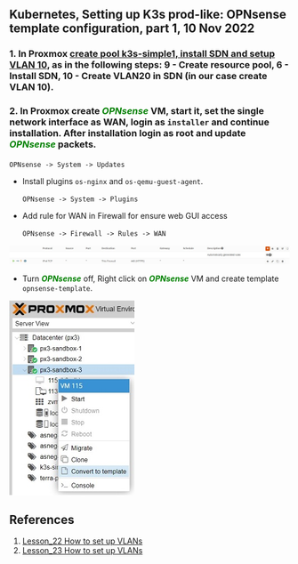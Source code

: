 ## Kubernetes, Setting up K3s prod-like: OPNsense template configuration, part 1, 10 Nov 2022 ##

### 1. In Proxmox [create pool k3s-simple1, install SDN and setup VLAN 10](../23_networks_vlan_nested_proxmox_cloud-init_27-oct-2022/README.md), as in the following steps: 9 - Create resource pool, 6 - Install SDN, 10 - Create VLAN20 in SDN (in our case create VLAN 10).

### 2. In Proxmox create ***<font color="green">OPNsense</font>*** VM, start it, set the single network interface as WAN, login as `installer` and continue installation. After installation login as root and update ***<font color="green">OPNsense</font>*** packets.
   
`OPNsense -> System -> Updates`

- Install plugins `os-nginx` and `os-qemu-guest-agent`.

    `OPNsense -> System -> Plugins`

- Add rule for WAN in Firewall for ensure web GUI access

    `OPNsense -> Firewall -> Rules -> WAN`

![Regenerate image](./images/gui_rule.jpg)

- Turn ***<font color="green">OPNsense</font>*** off, Right click on ***<font color="green">OPNsense</font>*** VM and create template `opnsense-template`. 

![Regenerate image](./images/create_template1.jpg)

## References ##

1. [Lesson_22 How to set up VLANs](../22_networks_vlan_opnsense_vms_25-oct-2022/practice.md)
2. [Lesson_23 How to set up VLANs](../23_networks_vlan_nested_proxmox_cloud-init_27-oct-2022/practice.md)





